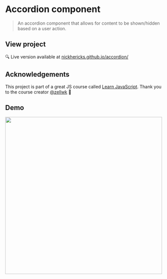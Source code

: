 # Accordion component
> An accordion component that allows for content to be shown/hidden based on a user action.

## View project
 :mag: Live version available at [nickhericks.github.io/accordion/](https://nickhericks.github.io/accordion/)

## Acknowledgements
This project is part of a great JS course called [Learn JavaScript](https://learnjavascript.today/). Thank you to the course creator [@zellwk](https://github.com/zellwk) :raised_hands:

## Demo
<img src="https://github.com/zellwk/jsf/raw/master/images/components/accordion/animate/complete.gif" width="500">
